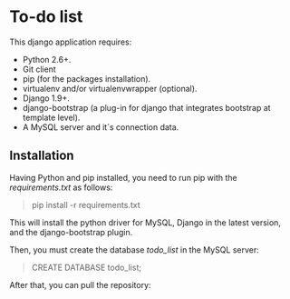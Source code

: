 To-do list
===================

This django application requires:

 - Python 2.6+.
 - Git client
 - pip (for the packages installation).
 - virtualenv and/or virtualenvwrapper (optional).
 - Django 1.9+.
 - django-bootstrap (a plug-in for django that integrates bootstrap at template level).
 - A MySQL server and it´s connection data.


## Installation ##


Having Python and pip installed, you need to run pip with the *requirements.txt* as follows:

> pip install -r requirements.txt

This will install the python driver for MySQL, Django in the latest version, and the django-bootstrap plugin.

Then, you must create the database *todo_list* in the MySQL server:

> CREATE DATABASE todo_list;

After that, you can pull the repository:

>